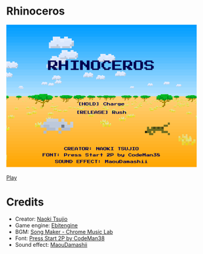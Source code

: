 # Rhinoceros

![Rhinoceros](https://github.com/tsujio/game-rhinoceros/blob/main/image.png?raw=true)

[Play](https://game.tsujio.org/game.html?title=rhinoceros)

# Credits

- Creator: [Naoki Tsujio](https://www.tsujio.org/)
- Game engine: [Ebitengine](https://ebitengine.org/)
- BGM: [Song Maker - Chrome Music Lab](https://musiclab.chromeexperiments.com/Song-Maker/)
- Font: [Press Start 2P by CodeMan38](https://fonts.google.com/specimen/Press+Start+2P)
- Sound effect: [MaouDamashii](https://maou.audio/)
